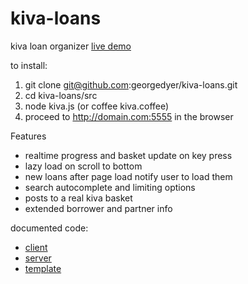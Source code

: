 kiva-loans
==========

kiva loan organizer
[live demo](http://pzzd.us:5555)

to install:

1. git clone git@github.com:georgedyer/kiva-loans.git
2. cd kiva-loans/src
3. node kiva.js (or coffee kiva.coffee)
4. proceed to http://domain.com:5555 in the browser

Features
- realtime progress and basket update on key press
- lazy load on scroll to bottom
- new loans after page load notify user to load them 
- search autocomplete and limiting options 
- posts to a real kiva basket 
- extended borrower and partner info

documented code:
- [client](http://pzzd.us:5555/docs/client.html)
- [server](http://pzzd.us:5555/docs/kiva.html)
- [template](http://pzzd.us:5555/docs/index.html)

